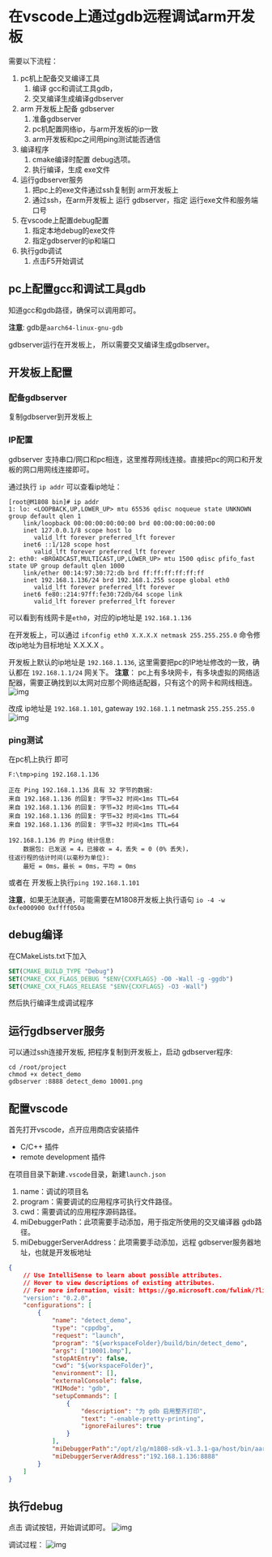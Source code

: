 # 在vscode上通过gdb远程调试arm开发板


需要以下流程：
1. pc机上配备交叉编译工具
   1. 编译 gcc和调试工具gdb，
   2. 交叉编译生成编译gdbserver
2. arm 开发板上配备 gdbserver
   1. 准备gdbserver
   2. pc机配置网络ip，与arm开发板的ip一致
   3. arm开发板和pc之间用ping测试能否通信
3. 编译程序
   1. cmake编译时配置 debug选项。
   2. 执行编译，生成 exe文件
4. 运行gdbserver服务
   1. 把pc上的exe文件通过ssh复制到 arm开发板上
   2. 通过ssh，在arm开发板上 运行 gdbserver，指定 运行exe文件和服务端口号
5. 在vscode上配置debug配置
   1. 指定本地debug的exe文件
   2. 指定gdbserver的ip和端口
6. 执行gdb调试
   1. 点击F5开始调试

## pc上配置gcc和调试工具gdb
知道gcc和gdb路径，确保可以调用即可。

**注意**: gdb是`aarch64-linux-gnu-gdb`

gdbserver运行在开发板上， 所以需要交叉编译生成gdbserver。

## 开发板上配置

### 配备gdbserver
复制gdbserver到开发板上
### IP配置
gdbserver 支持串口/网口和pc相连，这里推荐网线连接。直接把pc的网口和开发板的网口用网线连接即可。

通过执行 `ip addr` 可以查看ip地址：
```
[root@M1808 bin]# ip addr
1: lo: <LOOPBACK,UP,LOWER_UP> mtu 65536 qdisc noqueue state UNKNOWN group default qlen 1
    link/loopback 00:00:00:00:00:00 brd 00:00:00:00:00:00
    inet 127.0.0.1/8 scope host lo
       valid_lft forever preferred_lft forever
    inet6 ::1/128 scope host
       valid_lft forever preferred_lft forever
2: eth0: <BROADCAST,MULTICAST,UP,LOWER_UP> mtu 1500 qdisc pfifo_fast state UP group default qlen 1000
    link/ether 00:14:97:30:72:db brd ff:ff:ff:ff:ff:ff
    inet 192.168.1.136/24 brd 192.168.1.255 scope global eth0
       valid_lft forever preferred_lft forever
    inet6 fe80::214:97ff:fe30:72db/64 scope link
       valid_lft forever preferred_lft forever
```
可以看到有线网卡是`eth0`，对应的ip地址是 `192.168.1.136`

在开发板上，可以通过 `ifconfig eth0 X.X.X.X netmask 255.255.255.0` 命令修改ip地址为目标地址 X.X.X.X 。


开发板上默认的ip地址是 `192.168.1.136`, 这里需要把pc的IP地址修改的一致，确认都在 `192.168.1.1/24` 网关下。
**注意**： pc上有多块网卡，有多块虚拟的网络适配器，需要正确找到以太网对应那个网络适配器，只有这个的网卡和网线相连。
![img](./imgs/1.png)


改成 ip地址是 `192.168.1.101`, gateway `192.168.1.1`  netmask `255.255.255.0`
![img](./imgs/2.png)

### ping测试

在pc机上执行 即可
```
F:\tmp>ping 192.168.1.136

正在 Ping 192.168.1.136 具有 32 字节的数据:
来自 192.168.1.136 的回复: 字节=32 时间<1ms TTL=64
来自 192.168.1.136 的回复: 字节=32 时间<1ms TTL=64
来自 192.168.1.136 的回复: 字节=32 时间<1ms TTL=64
来自 192.168.1.136 的回复: 字节=32 时间<1ms TTL=64

192.168.1.136 的 Ping 统计信息:
    数据包: 已发送 = 4，已接收 = 4，丢失 = 0 (0% 丢失)，
往返行程的估计时间(以毫秒为单位):
    最短 = 0ms，最长 = 0ms，平均 = 0ms
```


或者在 开发板上执行`ping 192.168.1.101`


**注意**，如果无法联通，可能需要在M1808开发板上执行语句 `io -4 -w 0xfe000900 0xffff050a`



## debug编译
在CMakeLists.txt下加入
```cmake
SET(CMAKE_BUILD_TYPE "Debug") 
SET(CMAKE_CXX_FLAGS_DEBUG "$ENV{CXXFLAGS} -O0 -Wall -g -ggdb")
SET(CMAKE_CXX_FLAGS_RELEASE "$ENV{CXXFLAGS} -O3 -Wall")
```
然后执行编译生成调试程序

## 运行gdbserver服务
可以通过ssh连接开发板, 把程序复制到开发板上，启动 gdbserver程序:

```
cd /root/project
chmod +x detect_demo
gdbserver :8888 detect_demo 10001.png

```

## 配置vscode

首先打开vscode，点开应用商店安装插件
* C/C++ 插件
* remote development 插件


在项目目录下新建`.vscode`目录，新建`launch.json`
1. name：调试的项目名
2. program：需要调试的应用程序可执行文件路径。
3. cwd：需要调试的应用程序源码路径。
4. miDebuggerPath：此项需要手动添加，用于指定所使用的交叉编译器 gdb路径。
5. miDebuggerServerAddress：此项需要手动添加，远程 gdbserver服务器地址，也就是开发板地址

``` json
{
    // Use IntelliSense to learn about possible attributes.
    // Hover to view descriptions of existing attributes.
    // For more information, visit: https://go.microsoft.com/fwlink/?linkid=830387
    "version": "0.2.0",
    "configurations": [
        {
            "name": "detect_demo",
            "type": "cppdbg",
            "request": "launch",
            "program": "${workspaceFolder}/build/bin/detect_demo",
            "args": ["10001.bmp"],
            "stopAtEntry": false,
            "cwd": "${workspaceFolder}",
            "environment": [],
            "externalConsole": false,
            "MIMode": "gdb",
            "setupCommands": [
                {
                    "description": "为 gdb 启用整齐打印",
                    "text": "-enable-pretty-printing",
                    "ignoreFailures": true
                }
            ],
            "miDebuggerPath":"/opt/zlg/m1808-sdk-v1.3.1-ga/host/bin/aarch64-linux-gnu-gdb",
            "miDebuggerServerAddress":"192.168.1.136:8888"
        }
    ]
}
```
## 执行debug

点击 调试按钮，开始调试即可。
![img](./imgs/3.png)

调试过程：
![img](./imgs/4.png)